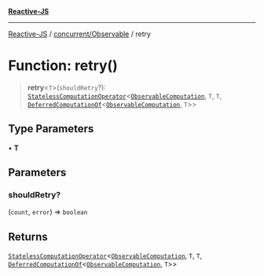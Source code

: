 [**Reactive-JS**](../../../README.md)

***

[Reactive-JS](../../../README.md) / [concurrent/Observable](../README.md) / retry

# Function: retry()

> **retry**\<`T`\>(`shouldRetry`?): [`StatelessComputationOperator`](../../../computations/type-aliases/StatelessComputationOperator.md)\<[`ObservableComputation`](../interfaces/ObservableComputation.md), `T`, `T`, [`DeferredComputationOf`](../../../computations/type-aliases/DeferredComputationOf.md)\<[`ObservableComputation`](../interfaces/ObservableComputation.md), `T`\>\>

## Type Parameters

• **T**

## Parameters

### shouldRetry?

(`count`, `error`) => `boolean`

## Returns

[`StatelessComputationOperator`](../../../computations/type-aliases/StatelessComputationOperator.md)\<[`ObservableComputation`](../interfaces/ObservableComputation.md), `T`, `T`, [`DeferredComputationOf`](../../../computations/type-aliases/DeferredComputationOf.md)\<[`ObservableComputation`](../interfaces/ObservableComputation.md), `T`\>\>
